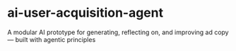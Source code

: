 # ai-user-acquisition-agent
A modular AI prototype for generating, reflecting on, and improving ad copy — built with agentic principles

